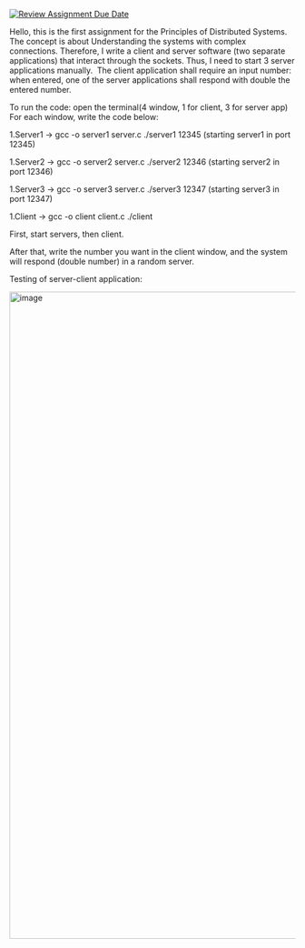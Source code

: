 [![Review Assignment Due Date](https://classroom.github.com/assets/deadline-readme-button-24ddc0f5d75046c5622901739e7c5dd533143b0c8e959d652212380cedb1ea36.svg)](https://classroom.github.com/a/Bp585G7b)

Hello, this is the first assignment for the Principles of Distributed Systems. The concept is about Understanding the systems with complex connections. Therefore, I write a client and server software (two separate applications) that interact through the sockets. Thus, I need to start 3 server applications manually.  The client application shall require an input number: when entered, one of the server applications  shall respond with double the entered number.

To run the code: open the terminal(4 window, 1 for client, 3 for server app)
For each window, write the code below:

1.Server1 -> gcc -o server1 server.c
              ./server1 12345 (starting server1 in port 12345)
              
1.Server2 -> gcc -o server2 server.c
              ./server2 12346 (starting server2 in port 12346)
              
1.Server3 -> gcc -o server3 server.c
              ./server3 12347 (starting server3 in port 12347)
              
1.Client -> gcc -o client client.c
              ./client 
              
First, start servers, then client.

After that, write the number you want in the client window, and the system will respond (double number) in a random server.

Testing of server-client application:

<img width="1138" alt="image" src="https://github.com/ADA-GWU/understanding-the-systems-with-complex-connections-alizadeht/assets/78111301/d7fbb447-4dac-422e-8421-d83a5ece167e">



    
